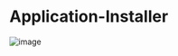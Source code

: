 # Application-Installer
![image](https://user-images.githubusercontent.com/69361351/114938629-f442ac00-9e04-11eb-943f-a00e86b61b60.png)
